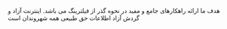 هدف ما ارائه راهکارهای جامع و مفید در نحوه گذر از فیلترینگ می باشد.
اینترنت آزاد و گردش آزاد اطلاعات حق طبیعی همه شهروندان است
